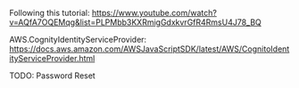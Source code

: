 Following this tutorial: https://www.youtube.com/watch?v=AQfA7OQEMqg&list=PLPMbb3KXRmigGdxkvrGfR4RmsU4J78_BQ

AWS.CognityIdentityServiceProvider: https://docs.aws.amazon.com/AWSJavaScriptSDK/latest/AWS/CognitoIdentityServiceProvider.html

TODO:
Password Reset
